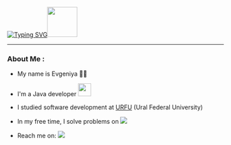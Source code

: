 <p><a href="https://git.io/typing-svg"><img src="https://readme-typing-svg.demolab.com?font=Fira+Code&size=20&pause=1000&color=EF8236&width=650&separator=%3D&lines=System.out.println(%22Hello%2C+World!);%3Dstd%3A%3Acout+%3C%3C+%22Hello%2C+World!%22+%3C%3C+std%3A%3Aendl;%3DConsole.WriteLine(%22Hello+World!%22);%3DAda.Text_IO.Put_Line(%22Hello%2C+World!%22);%3Decho+%22Hello%2C+World!%22;%3DDBMS_OUTPUT.PUT_LINE('Hello%2C+World!');%3Dputs+%22Hello%2C+World!%22%3DIO.puts(%22Hello%2C+World!%22)%3Dprintf(%22Hello%2C+World!%5Cn%22);%3Dconsole.log(%22Hello%2C+World!%22);%3Dfmt.Println(%22Hello%2C+World!%22)%3D%2B%2B%2B%2B%2B%2B%2B%2B%2B%2B%5B%3E%2B%2B%2B%2B%2B%2B%2B%3E%2B%2B%2B%2B%2B%2B%2B%2B%2B%2B%3E%2B%2B%2B%3E%2B%3C%3C%3C%3C-%5D%3E%2B%2B.%3E%2B.%2B%2B%2B%2B%2B%2B%2B..%2B%2B%2B.+%3E%3E%2B%2B.%3C%3C%2B%2B%2B%2B%2B%2B%2B%2B%2B%2B%2B%2B%2B%2B%2B.%3E.%2B%2B%2B.------.--------.%3E%3E%2B.%3E%2B%2B." alt="Typing SVG" /></a><img src="https://media0.giphy.com/media/v1.Y2lkPTc5MGI3NjExbW8wem1pdnB1a29uN213MGVvbmx2cGplczZtaHNwOHFzdno1dTZnZiZlcD12MV9pbnRlcm5hbF9naWZfYnlfaWQmY3Q9cw/cmCEsJZHYBPels360q/giphy.gif" width="70"/>
   </p>

---

### About Me : 
- My name is Evgeniya :woman_technologist:
  
- I'm a Java developer <img src="https://media.giphy.com/media/WUlplcMpOCEmTGBtBW/giphy.gif" width="30">

- I studied software development at <a href="https://urfu.ru/ru">URFU</a> (Ural Federal University)

- In my free time, I solve problems on <a href="https://leetcode.com/u/jen_brainnet/"><img src="https://img.shields.io/badge/leetcode-black?logo=leetcode"></a> 

- Reach me on:
  <a href="https://www.linkedin.com/in/evgeniya-leontyeva-2052701b9">
    <img src="https://img.shields.io/badge/LinkedIn-blue">
  </a>



<!--<p><a href="https://git.io/typing-svg">
    <img src="https://readme-typing-svg.demolab.com?font=Comforta&size=22&duration=2000&pause=1000&color=EF8236&random=false&width=800&lines=%D0%9F%D1%80%D0%B8%D0%B2%D0%B5%D1%82%2C+%D0%BC%D0%B8%D1%80!;Hello+World!;%C2%A1Hola+Mundo!;!%D7%A9%D7%9C%D7%95%D7%9D+%D7%A2%D7%95%D7%9C%D7%9D;%E0%A4%B9%E0%A5%88%E0%A4%B2%E0%A5%8B+%E0%A4%B5%E0%A4%B0%E0%A5%8D%E0%A4%B2%E0%A5%8D%E0%A4%A1!;%E4%BD%A0%E5%A5%BD%E4%B8%96%E7%95%8C%EF%BC%81;Witaj+%C5%9Bwiecie!;Bonjour+le+monde!;Tere+maailm!;Ciao+mondo!;Hallo+wereld!;Hallo+welt!" 
    alt="Typing SVG"/></a><img src="https://media0.giphy.com/media/v1.Y2lkPTc5MGI3NjExbW8wem1pdnB1a29uN213MGVvbmx2cGplczZtaHNwOHFzdno1dTZnZiZlcD12MV9pbnRlcm5hbF9naWZfYnlfaWQmY3Q9cw/cmCEsJZHYBPels360q/giphy.gif" width="70"/>
  </a>
</p>-->

<!--### Hi there 👋-->
<!-- <div id="header" align="center">
 <src="https://github.com/user-attachments/assets/3c17c012-b84e-45ba-9c6c-63490d3fb107" width="100"/>
</div>-->
<!--<div align="center">
  <a href="https://git.io/typing-svg"><img src="https://readme-typing-svg.demolab.com?font=Comforta&size=25&duration=2000&pause=1000&color=EF8236&random=false&width=435&lines=%D0%9F%D1%80%D0%B8%D0%B2%D0%B5%D1%82%2C+%D0%BC%D0%B8%D1%80!;Hello+World!;%C2%A1Hola+Mundo!;!%D7%A9%D7%9C%D7%95%D7%9D+%D7%A2%D7%95%D7%9C%D7%9D;%E0%A4%B9%E0%A5%88%E0%A4%B2%E0%A5%8B+%E0%A4%B5%E0%A4%B0%E0%A5%8D%E0%A4%B2%E0%A5%8D%E0%A4%A1!;%E4%BD%A0%E5%A5%BD%E4%B8%96%E7%95%8C%EF%BC%81;Witaj+%C5%9Bwiecie!;Bonjour+le+monde!;Tere+maailm!;Ciao+mondo!;Hallo+wereld!;Hallo+welt!" alt="Typing SVG" /></a>
</div>-->

<!--
**JenBrainnet/JenBrainnet** is a ✨ _special_ ✨ repository because its `README.md` (this file) appears on your GitHub profile.

Here are some ideas to get you started:

- 🔭 I’m currently working on ...
- 🌱 I’m currently learning ...
- 👯 I’m looking to collaborate on ...
- 🤔 I’m looking for help with ...
- 💬 Ask me about ...
- 📫 How to reach me: ...
- 😄 Pronouns: ...
- ⚡ Fun fact: ...
-->

